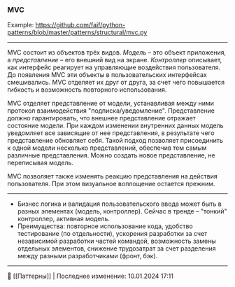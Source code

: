 ### MVC
Example: https://github.com/faif/python-patterns/blob/master/patterns/structural/mvc.py

----
MVC состоит из объектов трёх видов. *Модель* – это объект приложения, а *представление* – его внешний вид на экране. *Контроллер* описывает, как интерфейс реагирует на управляющие воздействия пользователя. До появления MVC эти объекты в пользовательских интерфейсах смешивались. MVC отделяет их друг от друга, за счет чего повышается гибкость и возможность повторного использования.

MVC отделяет представление от модели, устанавливая между ними протокол взаимодействия "подписка/уведомление". Представление должно гарантировать, что внешнее представление отражает состояние модели. При каждом изменении внутренних данных модель уведомляет все зависящие от нее представления, в результате чего представление обновляет себя. Такой подход позволяет присоединить к одной модели несколько представлений, обеспечив тем самым различные представления. Можно создать новое представление, не переписывая модель.

MVC позволяет также изменять реакцию представления на действия пользователя. При этом визуальное воплощение остается прежним.

----

- Бизнес логика и валидация пользовательского ввода может быть в разных элементах (модель, контроллер). Сейчас в тренде – "тонкий" контроллер, активная модель.
- Преимущества: повторное использование кода, удобство тестирование (по отдельности), ускорения разработки за счет независимой разработки частей командой, возможность замены отдельных элементов, снижение трудозатрат за счет разделения между разными разработчиками (фронт, бэк).


----
📂 [[Паттерны]] | Последнее изменение: 10.01.2024 17:11